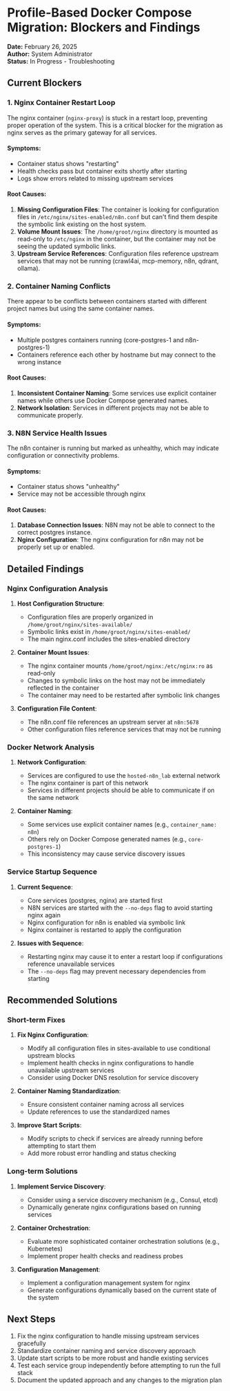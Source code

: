 # Profile-Based Docker Compose Migration: Blockers and Findings
**Date:** February 26, 2025  
**Author:** System Administrator  
**Status:** In Progress - Troubleshooting  

## Current Blockers

### 1. Nginx Container Restart Loop

The nginx container (`nginx-proxy`) is stuck in a restart loop, preventing proper operation of the system. This is a critical blocker for the migration as nginx serves as the primary gateway for all services.

#### Symptoms:
- Container status shows "restarting"
- Health checks pass but container exits shortly after starting
- Logs show errors related to missing upstream services

#### Root Causes:
1. **Missing Configuration Files**: The container is looking for configuration files in `/etc/nginx/sites-enabled/n8n.conf` but can't find them despite the symbolic link existing on the host system.
2. **Volume Mount Issues**: The `/home/groot/nginx` directory is mounted as read-only to `/etc/nginx` in the container, but the container may not be seeing the updated symbolic links.
3. **Upstream Service References**: Configuration files reference upstream services that may not be running (crawl4ai, mcp-memory, n8n, qdrant, ollama).

### 2. Container Naming Conflicts

There appear to be conflicts between containers started with different project names but using the same container names.

#### Symptoms:
- Multiple postgres containers running (core-postgres-1 and n8n-postgres-1)
- Containers reference each other by hostname but may connect to the wrong instance

#### Root Causes:
1. **Inconsistent Container Naming**: Some services use explicit container names while others use Docker Compose generated names.
2. **Network Isolation**: Services in different projects may not be able to communicate properly.

### 3. N8N Service Health Issues

The n8n container is running but marked as unhealthy, which may indicate configuration or connectivity problems.

#### Symptoms:
- Container status shows "unhealthy"
- Service may not be accessible through nginx

#### Root Causes:
1. **Database Connection Issues**: N8N may not be able to connect to the correct postgres instance.
2. **Nginx Configuration**: The nginx configuration for n8n may not be properly set up or enabled.

## Detailed Findings

### Nginx Configuration Analysis

1. **Host Configuration Structure**:
   - Configuration files are properly organized in `/home/groot/nginx/sites-available/`
   - Symbolic links exist in `/home/groot/nginx/sites-enabled/`
   - The main nginx.conf includes the sites-enabled directory

2. **Container Mount Issues**:
   - The nginx container mounts `/home/groot/nginx:/etc/nginx:ro` as read-only
   - Changes to symbolic links on the host may not be immediately reflected in the container
   - The container may need to be restarted after symbolic link changes

3. **Configuration File Content**:
   - The n8n.conf file references an upstream server at `n8n:5678`
   - Other configuration files reference services that may not be running

### Docker Network Analysis

1. **Network Configuration**:
   - Services are configured to use the `hosted-n8n_lab` external network
   - The nginx container is part of this network
   - Services in different projects should be able to communicate if on the same network

2. **Container Naming**:
   - Some services use explicit container names (e.g., `container_name: n8n`)
   - Others rely on Docker Compose generated names (e.g., `core-postgres-1`)
   - This inconsistency may cause service discovery issues

### Service Startup Sequence

1. **Current Sequence**:
   - Core services (postgres, nginx) are started first
   - N8N services are started with the `--no-deps` flag to avoid starting nginx again
   - Nginx configuration for n8n is enabled via symbolic link
   - Nginx container is restarted to apply the configuration

2. **Issues with Sequence**:
   - Restarting nginx may cause it to enter a restart loop if configurations reference unavailable services
   - The `--no-deps` flag may prevent necessary dependencies from starting

## Recommended Solutions

### Short-term Fixes

1. **Fix Nginx Configuration**:
   - Modify all configuration files in sites-available to use conditional upstream blocks
   - Implement health checks in nginx configurations to handle unavailable upstream services
   - Consider using Docker DNS resolution for service discovery

2. **Container Naming Standardization**:
   - Ensure consistent container naming across all services
   - Update references to use the standardized names

3. **Improve Start Scripts**:
   - Modify scripts to check if services are already running before attempting to start them
   - Add more robust error handling and status checking

### Long-term Solutions

1. **Implement Service Discovery**:
   - Consider using a service discovery mechanism (e.g., Consul, etcd)
   - Dynamically generate nginx configurations based on running services

2. **Container Orchestration**:
   - Evaluate more sophisticated container orchestration solutions (e.g., Kubernetes)
   - Implement proper health checks and readiness probes

3. **Configuration Management**:
   - Implement a configuration management system for nginx
   - Generate configurations dynamically based on the current state of the system

## Next Steps

1. Fix the nginx configuration to handle missing upstream services gracefully
2. Standardize container naming and service discovery approach
3. Update start scripts to be more robust and handle existing services
4. Test each service group independently before attempting to run the full stack
5. Document the updated approach and any changes to the migration plan 